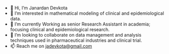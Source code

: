 - 👋 Hi, I’m Janardan Devkota
- 👀 I’m interested in mathematical modeling of clinical and epidemiological data.
- 🌱 I’m currently Working as senior Research Assistant in academia; focusing clinical and epidemiological research.
- 💞️ I’m looking to collaborate on data management and analysis techniques used in pharmaceutical industries and clinical trial.
- 📫 Reach me on jadevkota@gmail.com

<!---
Jadevkota/Jadevkota is a ✨ special ✨ repository because its `README.md` (this file) appears on your GitHub profile.
You can click the Preview link to take a look at your changes.
--->
